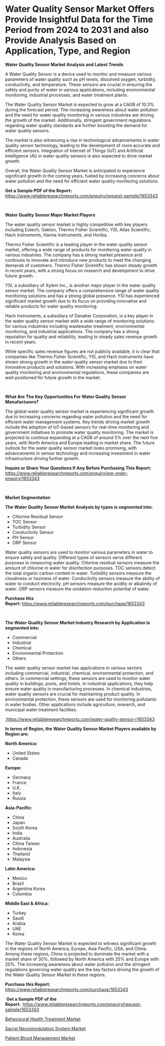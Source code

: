 <p><h1>Water Quality Sensor Market Offers Provide Insightful Data for the Time Period from 2024 to 2031 and also Provide Analysis Based on Application, Type, and Region</h1></p><p><strong>Water Quality Sensor Market Analysis and Latest Trends</strong></p>
<p><p>A Water Quality Sensor is a device used to monitor and measure various parameters of water quality such as pH levels, dissolved oxygen, turbidity, conductivity, and temperature. These sensors are crucial in ensuring the safety and purity of water in various applications, including environmental monitoring, industrial processes, and water treatment plants.</p><p>The Water Quality Sensor Market is expected to grow at a CAGR of 10.3% during the forecast period. The increasing awareness about water pollution and the need for water quality monitoring in various industries are driving the growth of the market. Additionally, stringent government regulations regarding water quality standards are further boosting the demand for water quality sensors.</p><p>The market is also witnessing a rise in technological advancements in water quality sensor technology, leading to the development of more accurate and efficient sensors. Integration of Internet of Things (IoT) and Artificial Intelligence (AI) in water quality sensors is also expected to drive market growth.</p><p>Overall, the Water Quality Sensor Market is anticipated to experience significant growth in the coming years, fueled by increasing concerns about water pollution and the need for efficient water quality monitoring solutions.</p></p>
<p><strong>Get a Sample PDF of the Report:&nbsp;</strong> <a href="https://www.reliableresearchreports.com/enquiry/request-sample/1653343">https://www.reliableresearchreports.com/enquiry/request-sample/1653343</a></p>
<p>&nbsp;</p>
<p><strong>Water Quality Sensor Major Market Players</strong></p>
<p><p>The water quality sensor market is highly competitive with key players including Eutech, Oakton, Thermo Fisher Scientific, YSI, Atlas Scientific, Hach Instruments, Hanna Instruments, and Horiba. </p><p>Thermo Fisher Scientific is a leading player in the water quality sensor market, offering a wide range of products for monitoring water quality in various industries. The company has a strong market presence and continues to innovate and introduce new products to meet the changing demands of customers. Thermo Fisher Scientific has shown steady growth in recent years, with a strong focus on research and development to drive future growth.</p><p>YSI, a subsidiary of Xylem Inc., is another major player in the water quality sensor market. The company offers a comprehensive range of water quality monitoring solutions and has a strong global presence. YSI has experienced significant market growth due to its focus on providing innovative and reliable products for water quality monitoring.</p><p>Hach Instruments, a subsidiary of Danaher Corporation, is a key player in the water quality sensor market with a wide range of monitoring solutions for various industries including wastewater treatment, environmental monitoring, and industrial applications. The company has a strong reputation for quality and reliability, leading to steady sales revenue growth in recent years.</p><p>While specific sales revenue figures are not publicly available, it is clear that companies like Thermo Fisher Scientific, YSI, and Hach Instruments have shown strong growth in the water quality sensor market due to their innovative products and solutions. With increasing emphasis on water quality monitoring and environmental regulations, these companies are well-positioned for future growth in the market.</p></p>
<p>&nbsp;</p>
<p><strong>What Are The Key Opportunities For Water Quality Sensor Manufacturers?</strong></p>
<p><p>The global water quality sensor market is experiencing significant growth due to increasing concerns regarding water pollution and the need for efficient water management systems. Key trends driving market growth include the adoption of IoT-based sensors for real-time monitoring and government initiatives to promote water quality monitoring. The market is projected to continue expanding at a CAGR of around 5% over the next five years, with North America and Europe leading in market share. The future outlook for the water quality sensor market looks promising, with advancements in sensor technology and increasing investment in water infrastructure driving further growth.</p></p>
<p><strong>Inquire or Share Your Questions If Any Before Purchasing This Report:</strong> <a href="https://www.reliableresearchreports.com/enquiry/pre-order-enquiry/1653343">https://www.reliableresearchreports.com/enquiry/pre-order-enquiry/1653343</a></p>
<p>&nbsp;</p>
<p><strong>Market Segmentation</strong></p>
<p><strong>The Water Quality Sensor Market Analysis by types is segmented into:</strong></p>
<p><ul><li>Chlorine Residual Sensor</li><li>TOC Sensor</li><li>Turbidity Sensor</li><li>Conductivity Sensor</li><li>PH Sensor</li><li>ORP Sensor</li></ul></p>
<p><p>Water quality sensors are used to monitor various parameters in water to ensure safety and quality. Different types of sensors serve different purposes in measuring water quality. Chlorine residual sensors measure the amount of chlorine in water for disinfection purposes. TOC sensors detect the total organic carbon content in water. Turbidity sensors measure the cloudiness or haziness of water. Conductivity sensors measure the ability of water to conduct electricity. pH sensors measure the acidity or alkalinity of water. ORP sensors measure the oxidation-reduction potential of water.</p></p>
<p><strong>Purchase this Report:&nbsp;</strong><a href="https://www.reliableresearchreports.com/purchase/1653343">https://www.reliableresearchreports.com/purchase/1653343</a></p>
<p>&nbsp;</p>
<p><strong>The Water Quality Sensor Market Industry Research by Application is segmented into:</strong></p>
<p><ul><li>Commercial</li><li>Industrial</li><li>Chemical</li><li>Environmental Protection</li><li>Others</li></ul></p>
<p><p>The water quality sensor market has applications in various sectors including commercial, industrial, chemical, environmental protection, and others. In commercial settings, these sensors are used to monitor water quality in buildings, pools, and hotels. In industrial applications, they help ensure water quality in manufacturing processes. In chemical industries, water quality sensors are crucial for maintaining product quality. In environmental protection, these sensors are used for monitoring pollutants in water bodies. Other applications include agriculture, research, and municipal water treatment facilities.</p></p>
<p><a href="https://www.reliableresearchreports.com/water-quality-sensor-r1653343">&nbsp;https://www.reliableresearchreports.com/water-quality-sensor-r1653343</a></p>
<p><strong>In terms of Region, the Water Quality Sensor Market Players available by Region are:</strong></p>
<p>
    <p> <strong> North America: </strong>
        <ul>
            <li>United States</li>
            <li>Canada</li>
        </ul>
        </p> 
    <p> <strong> Europe: </strong>
        <ul>
            <li>Germany</li>
            <li>France</li>
            <li>U.K.</li>
            <li>Italy</li>
            <li>Russia</li>
        </ul>
        </p> 
    <p> <strong> Asia-Pacific: </strong>
        <ul>
            <li>China</li>
            <li>Japan</li>
            <li>South Korea</li>
            <li>India</li>
            <li>Australia</li>
            <li>China Taiwan</li>
            <li>Indonesia</li>
            <li>Thailand</li>
            <li>Malaysia</li>
        </ul>
        </p> 
    <p> <strong> Latin America: </strong>
        <ul>
            <li>Mexico</li>
            <li>Brazil</li>
            <li>Argentina Korea</li>
            <li>Colombia</li>
        </ul>
        </p> 
    <p> <strong> Middle East & Africa: </strong>
        <ul>
            <li>Turkey</li>
            <li>Saudi</li>
            <li>Arabia</li>
            <li>UAE</li>
            <li>Korea</li>
        </ul>
    </p>
    </p>
<p><p>The Water Quality Sensor Market is expected to witness significant growth in the regions of North America, Europe, Asia Pacific, USA, and China. Among these regions, China is projected to dominate the market with a market share of 30%, followed by North America with 25% and Europe with 20%. The increasing awareness about water pollution and the stringent regulations governing water quality are the key factors driving the growth of the Water Quality Sensor Market in these regions.</p></p>
<p><strong>Purchase this Report: </strong><a href="https://www.reliableresearchreports.com/purchase/1653343">https://www.reliableresearchreports.com/purchase/1653343</a></p>
<p>&nbsp;<strong>Get a Sample PDF of the Report:&nbsp;&nbsp;</strong><a href="https://www.reliableresearchreports.com/enquiry/request-sample/1653343">https://www.reliableresearchreports.com/enquiry/request-sample/1653343</a></p>
<p><strong></strong></p>
<p><p><a href="https://github.com/ernidarwin455/Market-Research-Report-List-1/blob/main/behavioural-health-treatment-market.md">Behavioural Health Treatment Market</a></p><p><a href="https://github.com/ChiragRp1/Market-Research-Report-List-5/blob/main/sacral-neuromodulation-system-market.md">Sacral Neuromodulation System Market</a></p><p><a href="https://github.com/rakibtthstu9900/Market-Research-Report-List-1/blob/main/patient-blood-management-market.md">Patient Blood Management Market</a></p></p>